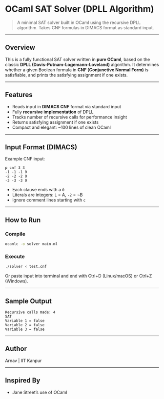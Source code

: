 # OCaml SAT Solver (DPLL Algorithm)

> A minimal SAT solver built in OCaml using the recursive DPLL algorithm. Takes CNF formulas in DIMACS format as standard input.

---

## Overview

This is a fully functional SAT solver written in **pure OCaml**, based on the classic **DPLL (Davis-Putnam-Logemann-Loveland)** algorithm. It determines whether a given Boolean formula in **CNF (Conjunctive Normal Form)** is satisfiable, and prints the satisfying assignment if one exists.

---

## Features

* Reads input in **DIMACS CNF** format via standard input
* Fully **recursive implementation** of DPLL
* Tracks number of recursive calls for performance insight
* Returns satisfying assignment if one exists
* Compact and elegant: \~100 lines of clean OCaml

---

## Input Format (DIMACS)

Example CNF input:

```
p cnf 3 3
-1 -1 -1 0
-2 -2 -2 0
-3 -3 -3 0
```

* Each clause ends with a `0`
* Literals are integers: `1` = A, `-2` = ¬B
* Ignore comment lines starting with `c`

---

##  How to Run

###  Compile

```bash
ocamlc -o solver main.ml
```

###  Execute

```bash
./solver < test.cnf
```

Or paste input into terminal and end with Ctrl+D (Linux/macOS) or Ctrl+Z (Windows).

---

##  Sample Output

```
Recursive calls made: 4
SAT
Variable 1 = false
Variable 2 = false
Variable 3 = false
```

---

## Author

Arnav | IIT Kanpur

---

## Inspired By

* Jane Street’s use of OCaml
